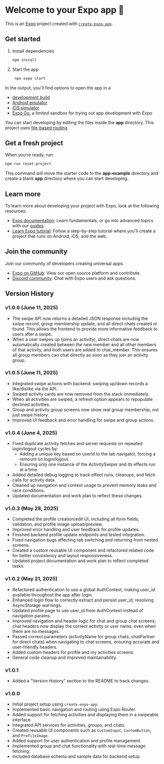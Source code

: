 # Welcome to your Expo app 👋

This is an [Expo](https://expo.dev) project created with [`create-expo-app`](https://www.npmjs.com/package/create-expo-app).

## Get started

1. Install dependencies

   ```bash
   npm install
   ```

2. Start the app

   ```bash
    npx expo start
   ```

In the output, you'll find options to open the app in a

- [development build](https://docs.expo.dev/develop/development-builds/introduction/)
- [Android emulator](https://docs.expo.dev/workflow/android-studio-emulator/)
- [iOS simulator](https://docs.expo.dev/workflow/ios-simulator/)
- [Expo Go](https://expo.dev/go), a limited sandbox for trying out app development with Expo

You can start developing by editing the files inside the **app** directory. This project uses [file-based routing](https://docs.expo.dev/router/introduction).

## Get a fresh project

When you're ready, run:

```bash
npm run reset-project
```

This command will move the starter code to the **app-example** directory and create a blank **app** directory where you can start developing.

## Learn more

To learn more about developing your project with Expo, look at the following resources:

- [Expo documentation](https://docs.expo.dev/): Learn fundamentals, or go into advanced topics with our [guides](https://docs.expo.dev/guides).
- [Learn Expo tutorial](https://docs.expo.dev/tutorial/introduction/): Follow a step-by-step tutorial where you'll create a project that runs on Android, iOS, and the web.

## Join the community

Join our community of developers creating universal apps.

- [Expo on GitHub](https://github.com/expo/expo): View our open source platform and contribute.
- [Discord community](https://chat.expo.dev): Chat with Expo users and ask questions.

## Version History

### v1.0.6 (June 11, 2025)

- The swipe API now returns a detailed JSON response including the swipe record, group membership update, and all direct chats created or found. This allows the frontend to provide more informative feedback to users after a swipe.
- When a user swipes up (joins an activity), direct chats are now automatically created between the new member and all other members of that activity, and both users are added to chat_member. This ensures all group members can chat directly as soon as they join an activity group.

### v1.0.5 (June 11, 2025)

- Integrated swipe actions with backend: swiping up/down records a like/dislike via the API.
- Swiped activity cards are now removed from the stack immediately.
- When all activities are swiped, a refresh option appears to repopulate declined activities.
- Group and activity group screens now show real group membership, not just swipe history.
- Improved UI feedback and error handling for swipe and group actions.

### v1.0.4 (June 4, 2025)

- Fixed duplicate activity fetches and server requests on repeated login/logout cycles by:
  - Adding a unique key based on userId to the tab navigator, forcing a remount on login/logout.
  - Ensuring only one instance of the ActivitySwiper and its effects run at a time.
- Added detailed debug logging to track effect runs, cleanups, and fetch calls for activity data.
- Cleaned up navigation and context usage to prevent memory leaks and race conditions.
- Updated documentation and work plan to reflect these changes.

### v1.0.3 (May 28, 2025)

- Completed the profile creation/edit UI, including all form fields, validation, and profile image upload/preview.
- Improved error handling and user feedback for profile updates.
- Finished backend profile update endpoints and tested integration.
- Fixed navigation bugs affecting tab switching and returning from nested screens.
- Created a custom reusable UI component and refactored related code for better consistency and layout responsiveness.
- Updated project documentation and work plan to reflect completed tasks.

### v1.0.2 (May 21, 2025)

- Refactored authentication to use a global AuthContext, making user_id available throughout the app after login.
- Enhanced login flow to correctly extract and persist user_id, resolving AsyncStorage warnings.
- Updated profile page to use user_id from AuthContext instead of navigation params.
- Improved navigation and header logic for chat and group chat screens; chat headers now display the correct activity or user name, even when there are no messages.
- Passed correct parameters (activityName for group chats, chatPartner for direct chats) when navigating to chat screens, ensuring accurate and user-friendly headers.
- Added custom headers for profile and my activities screens.
- General code cleanup and improved maintainability.

### v1.0.1

- Added a "Version History" section to the README to track changes.

### v1.0.0

- Initial project setup using `create-expo-app`.
- Implemented basic navigation and routing using Expo Router.
- Added support for fetching activities and displaying them in a swipeable interface.
- Integrated API services for activities, groups, and chats.
- Created reusable UI components such as `CustomInput`, `CustomButton`, and `ProfileImage`.
- Added support for user authentication and profile management.
- Implemented group and chat functionality with real-time message fetching.
- Included database schema and sample data for backend setup.

